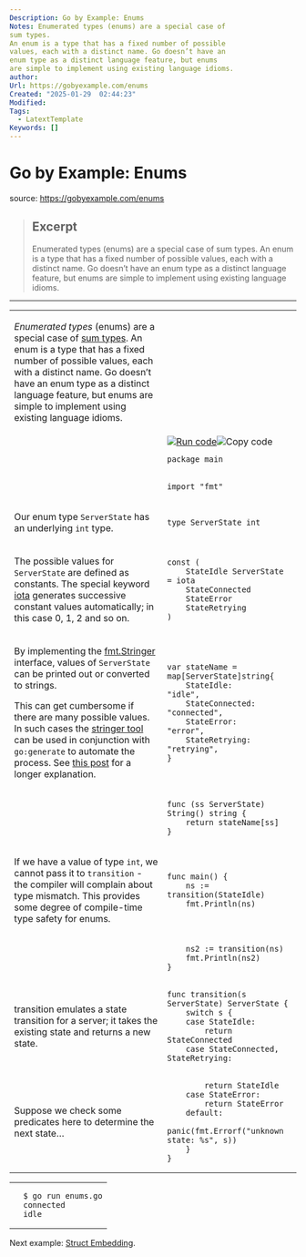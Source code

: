 ```yaml
---
Description: Go by Example: Enums
Notes: Enumerated types (enums) are a special case of
sum types.
An enum is a type that has a fixed number of possible
values, each with a distinct name. Go doesn’t have an
enum type as a distinct language feature, but enums
are simple to implement using existing language idioms.
author: 
Url: https://gobyexample.com/enums
Created: "2025-01-29  02:44:23"
Modified: 
Tags:
  - LatextTemplate
Keywords: []
---
```


# Go by Example: Enums

source: https://gobyexample.com/enums

> ## Excerpt
> Enumerated types (enums) are a special case of
sum types.
An enum is a type that has a fixed number of possible
values, each with a distinct name. Go doesn’t have an
enum type as a distinct language feature, but enums
are simple to implement using existing language idioms.

---
<table><tbody><tr><td><p><em>Enumerated types</em> (enums) are a special case of <a href="https://en.wikipedia.org/wiki/Algebraic_data_type">sum types</a>. An enum is a type that has a fixed number of possible values, each with a distinct name. Go doesn’t have an enum type as a distinct language feature, but enums are simple to implement using existing language idioms.</p></td><td></td></tr><tr><td></td><td><a href="https://go.dev/play/p/prQMptP_p1s"><img title="Run code" src="https://gobyexample.com/play.png"></a><img title="Copy code" src="https://gobyexample.com/clipboard.png"><pre><code><span><span><span>package</span> <span>main</span></span></span></code></pre></td></tr><tr><td></td><td><pre><code><span><span><span>import</span> <span>"fmt"</span></span></span></code></pre></td></tr><tr><td><p>Our enum type <code>ServerState</code> has an underlying <code>int</code> type.</p></td><td><pre><code><span><span><span>type</span> <span>ServerState</span> <span>int</span></span></span></code></pre></td></tr><tr><td><p>The possible values for <code>ServerState</code> are defined as constants. The special keyword <a href="https://go.dev/ref/spec#Iota">iota</a> generates successive constant values automatically; in this case 0, 1, 2 and so on.</p></td><td><pre><code><span><span><span>const</span> <span>(</span>
</span></span><span><span>    <span>StateIdle</span> <span>ServerState</span> <span>=</span> <span>iota</span>
</span></span><span><span>    <span>StateConnected</span>
</span></span><span><span>    <span>StateError</span>
</span></span><span><span>    <span>StateRetrying</span>
</span></span><span><span><span>)</span></span></span></code></pre></td></tr><tr><td><p>By implementing the <a href="https://pkg.go.dev/fmt#Stringer">fmt.Stringer</a> interface, values of <code>ServerState</code> can be printed out or converted to strings.</p><p>This can get cumbersome if there are many possible values. In such cases the <a href="https://pkg.go.dev/golang.org/x/tools/cmd/stringer">stringer tool</a> can be used in conjunction with <code>go:generate</code> to automate the process. See <a href="https://eli.thegreenplace.net/2021/a-comprehensive-guide-to-go-generate">this post</a> for a longer explanation.</p></td><td><pre><code><span><span><span>var</span> <span>stateName</span> <span>=</span> <span>map</span><span>[</span><span>ServerState</span><span>]</span><span>string</span><span>{</span>
</span></span><span><span>    <span>StateIdle</span><span>:</span>      <span>"idle"</span><span>,</span>
</span></span><span><span>    <span>StateConnected</span><span>:</span> <span>"connected"</span><span>,</span>
</span></span><span><span>    <span>StateError</span><span>:</span>     <span>"error"</span><span>,</span>
</span></span><span><span>    <span>StateRetrying</span><span>:</span>  <span>"retrying"</span><span>,</span>
</span></span><span><span><span>}</span></span></span></code></pre></td></tr><tr><td></td><td><pre><code><span><span><span>func</span> <span>(</span><span>ss</span> <span>ServerState</span><span>)</span> <span>String</span><span>()</span> <span>string</span> <span>{</span>
</span></span><span><span>    <span>return</span> <span>stateName</span><span>[</span><span>ss</span><span>]</span>
</span></span><span><span><span>}</span></span></span></code></pre></td></tr><tr><td><p>If we have a value of type <code>int</code>, we cannot pass it to <code>transition</code> - the compiler will complain about type mismatch. This provides some degree of compile-time type safety for enums.</p></td><td><pre><code><span><span><span>func</span> <span>main</span><span>()</span> <span>{</span>
</span></span><span><span>    <span>ns</span> <span>:=</span> <span>transition</span><span>(</span><span>StateIdle</span><span>)</span>
</span></span><span><span>    <span>fmt</span><span>.</span><span>Println</span><span>(</span><span>ns</span><span>)</span></span></span></code></pre></td></tr><tr><td></td><td><pre><code><span><span>    <span>ns2</span> <span>:=</span> <span>transition</span><span>(</span><span>ns</span><span>)</span>
</span></span><span><span>    <span>fmt</span><span>.</span><span>Println</span><span>(</span><span>ns2</span><span>)</span>
</span></span><span><span><span>}</span></span></span></code></pre></td></tr><tr><td><p>transition emulates a state transition for a server; it takes the existing state and returns a new state.</p></td><td><pre><code><span><span><span>func</span> <span>transition</span><span>(</span><span>s</span> <span>ServerState</span><span>)</span> <span>ServerState</span> <span>{</span>
</span></span><span><span>    <span>switch</span> <span>s</span> <span>{</span>
</span></span><span><span>    <span>case</span> <span>StateIdle</span><span>:</span>
</span></span><span><span>        <span>return</span> <span>StateConnected</span>
</span></span><span><span>    <span>case</span> <span>StateConnected</span><span>,</span> <span>StateRetrying</span><span>:</span></span></span></code></pre></td></tr><tr><td><p>Suppose we check some predicates here to determine the next state…</p></td><td><pre><code><span><span>        <span>return</span> <span>StateIdle</span>
</span></span><span><span>    <span>case</span> <span>StateError</span><span>:</span>
</span></span><span><span>        <span>return</span> <span>StateError</span>
</span></span><span><span>    <span>default</span><span>:</span>
</span></span><span><span>        <span>panic</span><span>(</span><span>fmt</span><span>.</span><span>Errorf</span><span>(</span><span>"unknown state: %s"</span><span>,</span> <span>s</span><span>))</span>
</span></span><span><span>    <span>}</span>
</span></span><span><span><span>}</span></span></span></code></pre></td></tr></tbody></table>

<table><tbody><tr><td></td><td><pre><code><span><span><span>$</span> go run enums.go
</span></span><span><span><span>connected
</span></span></span><span><span><span>idle</span></span></span></code></pre></td></tr></tbody></table>

Next example: [Struct Embedding](https://gobyexample.com/struct-embedding).
